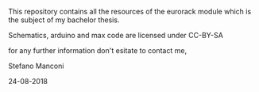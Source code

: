 This repository contains all the resources of the eurorack module which is the subject of my bachelor thesis.


Schematics, arduino and max code are licensed under CC-BY-SA

for any further information don't esitate to contact me, 


Stefano Manconi

24-08-2018

